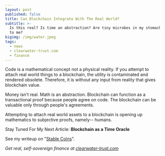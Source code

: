 ```yaml
---
layout: post
published: false
title: Can Blockchain Integrate With The Real World?
subtitle: >-
  Is this real? Is time an abstraction? Are tiny microbes in my stomach talking
  to me?
bigimg: /img/water.jpeg
tags:
  - news
  - clearwater-trust.com
  - finance
---
```

Code is a mathematical concept not a physical reality. If you attempt to attach real world things to a blockchain, the utility is contaminated and rendered obsolete.  Therefore, it is without any input from reality that gives blockchain value. 

Money isn't real. Math is an abstraction. Blockchain can function as a transactional proof because people agree on code. The blockchain can be valuable only through people's agreements.  

Attempting to attach real world assets to a blockchain is opening up mathematics to subjective proofs, namely-- humans.

Stay Tuned For My Next Article: **Blockchain as a Time Oracle**

See my writeup on "[Stable Coins](https://clearwater-trust.github.io/2018-11-02-stable-coins-are-fable-coins-peggy-doesn-t-want-pegged-coins-heather-doesn-t-want-tether/)".

_Get real, self-sovereign finance at [clearwater-trust.com](https://clearwater-trust.com)_
